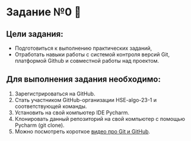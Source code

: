 # Задание №0 👋

## Цели задания:
- Подготовиться к выполнению практических заданий,
- Отработать навыки работы с системой контроля версий Git, платформой Github и совместной работы над проектом.

## Для выполнения задания необходимо:
1. Зарегистрироваться на GitHub.
2. Стать участником GitHub-организации HSE-algo-23-1 и соответствующей команды.
3. Установить на свой компьютер IDE Pycharm.
4. Клонировать данный репозиторий на свой компьютер с помощью Pycharm (git clone).
5. Можно посмотреть короткое [видео про Git и GitHub](https://www.youtube.com/watch?v=EeARyFrZsnU).